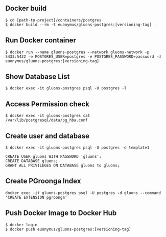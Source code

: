 

## Docker build

```
$ cd [path-to-project]/containers/postgres
$ docker build --rm -t euonymus/gluons-postgres:[versioning-tag] .
```

## Run Docker container

```
$ docker run --name gluons-postgres --network gluons-network -p 5433:5432 -e POSTGRES_USER=postgres -e POSTGRES_PASSWORD=password -d euonymus/gluons-postgres:[versioning-tag]
```


## Show Database List

```
$ docker exec -it gluons-postgres psql -U postgres -l
```

## Access Permission check

```
$ docker exec -it gluons-postgres cat /var/lib/postgresql/data/pg_hba.conf
```

## Create user and database

```
$ docker exec -it gluons-postgres psql -U postgres -d template1
```

```
CREATE USER gluons WITH PASSWORD 'gluons';
CREATE DATABASE gluons;
GRANT ALL PRIVILEGES ON DATABASE gluons to gluons;
```


## Create PGroonga Index

```
docker exec -it gluons-postgres psql -U postgres -d gluons --command 'CREATE EXTENSION pgroonga'
```

## Push Docker Image to Docker Hub

```
$ docker login
$ docker push euonymus/gluons-postgres:[versioning-tag]
```

